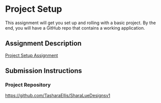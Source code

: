 # Project Setup

This assignment will get you set up and rolling with a basic project. By the end, you will have a GitHub repo that contains a working application.

## Assignment Description

[Project Setup Assignment](https://education.launchcode.org/liftoff/assignments/project-setup/)

## Submission Instructions

### Project Repository

https://github.com/TasharaEllis/SharaLueDesignsv1
